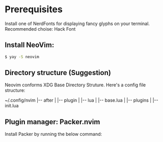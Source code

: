 

# Prerequisites

Install one of NerdFonts for displaying fancy glyphs on your terminal.
Recommended choise: Hack Font

## Install NeoVim:

``` bash
$ yay -S neovim
```

## Directory structure (Suggestion)

Neovim conforms XDG Base Directory Struture. Here's a config file structure:

 ~/.config/nvim
 |-- after
 |   |-- plugin
 |
 |-- lua
 |   |-- base.lua
 |
 |-- plugins
 |
 |-- init.lua

## Plugin manager: Packer.nvim

Install Packer by running the below command:

